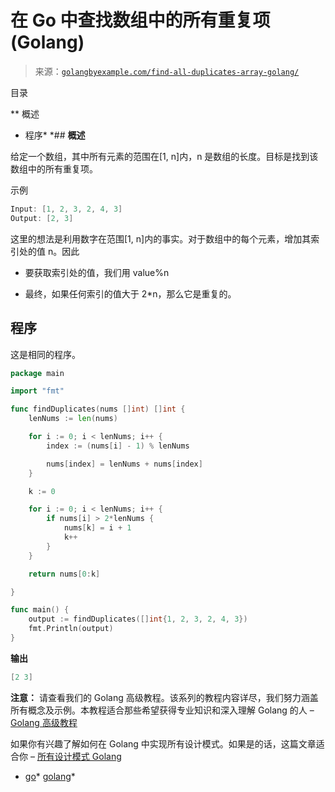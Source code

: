 <!--yml

分类：未分类

日期：2024-10-13 06:49:01

-->

# 在 Go 中查找数组中的所有重复项 (Golang)

> 来源：[`golangbyexample.com/find-all-duplicates-array-golang/`](https://golangbyexample.com/find-all-duplicates-array-golang/)

目录

**   概述

+   程序*  *## **概述**

给定一个数组，其中所有元素的范围在[1, n]内，n 是数组的长度。目标是找到该数组中的所有重复项。

示例

```go
Input: [1, 2, 3, 2, 4, 3]
Output: [2, 3]
```

这里的想法是利用数字在范围[1, n]内的事实。对于数组中的每个元素，增加其索引处的值 n。因此

+   要获取索引处的值，我们用 value%n

+   最终，如果任何索引的值大于 2*n，那么它是重复的。

## **程序**

这是相同的程序。

```go
package main

import "fmt"

func findDuplicates(nums []int) []int {
	lenNums := len(nums)

	for i := 0; i < lenNums; i++ {
		index := (nums[i] - 1) % lenNums

		nums[index] = lenNums + nums[index]
	}

	k := 0

	for i := 0; i < lenNums; i++ {
		if nums[i] > 2*lenNums {
			nums[k] = i + 1
			k++
		}
	}

	return nums[0:k]

}

func main() {
	output := findDuplicates([]int{1, 2, 3, 2, 4, 3})
	fmt.Println(output)
}
```

**输出**

```go
[2 3]
```

**注意：** 请查看我们的 Golang 高级教程。该系列的教程内容详尽，我们努力涵盖所有概念及示例。本教程适合那些希望获得专业知识和深入理解 Golang 的人 – [Golang 高级教程](https://golangbyexample.com/golang-comprehensive-tutorial/)

如果你有兴趣了解如何在 Golang 中实现所有设计模式。如果是的话，这篇文章适合你 – [所有设计模式 Golang](https://golangbyexample.com/all-design-patterns-golang/)

+   [go](https://golangbyexample.com/tag/go/)*   [golang](https://golangbyexample.com/tag/golang/)*
